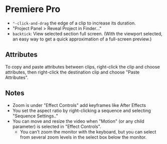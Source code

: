 # Premiere Pro

- `⌃-click-and-drag` the edge of a clip to increase its duration.
- "Project Panel > Reveal Project in Finder..."
- `backtick`: View selected section full screen. (With the viewport selected, an easy way to get a quick approximation of a full-screen preview.)

## Attributes

To copy and paste attributes between clips, right-click the clip and choose attributes, then right-click the destination clip and choose "Paste Attributes".

## Notes

- Zoom is under "Effect Controls" add keyframes like After Effects
- You set the aspect ratio by right-clicking a sequence and selecting "Sequence Settings.."
- You can move and resize the video when "Motion" (or any child parameter) is selected in "Effect Controls".
	- You can't zoom the monitor with the keyboard, but you can select from several zoom levels in the select box below the monitor.